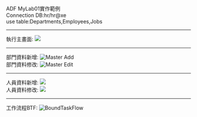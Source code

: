 ADF MyLab01實作範例<br>
Connection DB:hr/hr@xe<br>
use table:Departments,Employees,Jobs<br>

----------
執行主畫面:
![](https://lh3.googleusercontent.com/wnph4p53EbwgRRjrkOjjE_SAsE8nDt1Gb1ogSvk3Iez4PQbMwEfRIOXIhOp6DApFp5RGPz4Pb2ZMHIuxiukQq0-G3YuQFF8RL5YDpTzsJo6J8jV4s9RMKDWv2SxDRQs9H777VD_aWFB1cjZqFVRu6-VhiIrPYg3AUrrfCZsDoUgifl_ToxGrDyUZgMonoJBhv9JX9ULlq_u-TnLmCH8X8oysb3bstM4BcMQtNWZJOkpoDNpfMM3fAN8vmo_gbX9LSG7wMDTHswlT8fnD_rliej0O1ZTlw5IS83QlaPRxb930z6ewF1t_Wbj4fFm0PoADwUFtroFXd-i8TsKWXzP2XzLhaxCbEYvxHh9n8oCKSZ6hKOcyKDzt5KLMdbO47BR9KVO0UI6sPyqNVAyDjGWcxi9_IGPd27kjHA4cSQK7d9465U_aU3YkQYLK5iA9JkpGqFU7v8UMBsSShPn-dkG6Ti7k-w6eJpLGd5NSxDQIUBRKPHuIgA2Mrw-yBCHO1XY4IhrGC7Y-OVrIT_u-ZkMmNUPi6MWpqQXnyt-Nxt6fEdU76ZEU0EO61AQWd9hR73ojeT0-SUZQnK1R3cu77SdwvbCk8JXE_-Zl-OSCzAcODMOXBW_jCOsFpnIFfHQv-5Mc-i_Q-WoaEwLMlK73Rxp3vIpzEPMP7Pc0hFkXGLJ6zd-upBjzni6ER84wrGFy3Cagc1E7WmYSaaCokuKeaY4rfX9lA1W6p7R7OrG7pEwyFzL35Fc=w1177-h533-no)

----------
部門資料新增:
![Master Add](https://lh3.googleusercontent.com/a16QcexWMDyyUggHFowevTFf9_Gs-9yhSwcaw5vkQxPf407lmFpwo2I1048k8uU7-S7dgn2XfpE9DGR0x9HyWnVZu0fLbiGLk51UJ-xivxBwJoZb-AL-sjgiavMzCRWNKf78-QmQzSFG9sNCCjWTn9u3zgBjz8Quyic9PqTPNS5wRLtLSNKZwiENEiHxLnv_qai2ubi9PE-E0uffFi_7JggsMKZha_Mz1ZcCDbZWwy7ZrUJmBJ47MLPpeiwH3gPsgRvEB-hW2wV1xYM18ICWGA2wqYQEJLj81719LteIu6lQGoXfL4DoB6v9Pm5UVGTKKlyzOScitGe_CR7tKH0jX4fvvz31MiL2U415WHnOIK43oGwfGhoBaWwexmpS9An6VNJTmlmyCYWB2XfiBaKKl3x2uH6sBLsttFQzcFPLrjLeo75qEQCOle0XAtd8ZfUwQyx4eO2gP5miv8NOEw5sCmLAmwlWonQgxyrkTFNCPPt1P-omaQ8CfUVVAejHpxLghUeMwnH8fwbZwhtOW0-peCZ6aGerNJGUIa_YxPd5H62O3mP7Fe1WcmkB3uAQ2UbbOCuh6s9VFo_rMH7hGYUr0_sUJmLUxJYbz01B24sWzmtvQo7_rHz3h4msE1EIkwpNv_CRNo8Pt8BNkf02fLFU7DR08XZB37FGU9qubZoP2caJI7DgfCfhz6lH2I9oztCCnmt-mj517zv1mhbi6CXVU3Wf9yVJJdOvz5pKGl7gFNiSP14=w961-h189-no)<br>
部門資料修改:
![Master Edit](https://lh3.googleusercontent.com/xWn7dMolPu_Ruirzt_jv9ZIkXFIwBZdGskeK6iISbPtxJJGzcOOLAr43QVWYscHGBpTnMYVK4_8bEktszYqcxrA1dyViQHFvpJJKjjoNmq-wS_euzsr1Xo9ai26bsyPPru9OskEKC40NMZ61dVXcp4uzdgGUshEETUzu8bh4aV3lV0hKnCGhTy91xz6UDZHSix6z67G7Z3PMgnqRIB82VFMDfZmBWPhsuzPfVQv7lPThWmqqQriFLU7SyjC10RXvc56rad0uVlWWtbx0kr7tOeRhauj1ZenGDf0HmCOECbUb1wwZS-yy54SRo4zWAiVpcIIc-jn_qJCDMw3Kh2j4KQ7UrhTDsN7MM72JKBbWU6NbStdhLp8yXUuSdSwnRPiMLOXqeLkDf06KSUu7ilfLt7BJ8867aB0DrNy88nCS1xEnj9F6B7dSCHAPULZmj-6aS1GqrmBAelr-R-w360Dl5k5kXHG0vnmNZL30WIJNTCbrY-byEt73KJ9CmFhx3R3qJ1JxjaHsaGerMszPwwNFkhULeXUvfIY1bdvbd6_6afdOHlwwwQX0-l9Y7TFCV_a2bBmpx81yBXvYHfgwR-6ez2J2r1n4ByTQaov5fpf0QbPQsbgWztLV-AHBgbMvV-ybuj2QpDctH82pCahbr46fGmeIPlOXGuje8C6Qx1G8PkfqIfBg_QuQ1hutUXSW94Ylm5M4IEOsJ9CuCOhfwrIbnwGSK8XjbJXb0nzRewW_IeeD_hI=w961-h189-no)

----------
人員資料新增:
![](https://lh3.googleusercontent.com/IFq-wFrseRffS9w5CdepcJb6eOK5xZv9X-MsjZgxMEr0-l3ADReyOpOBBszgxzvgsn8iOJDJxULD_mFHMyiJL7uoZQMZ1hx6v0ZHYfRzCckh6ANPwsLaBMOtywD0B-YlL3QiLGE1hs1ljVZSSQPeK0Vf6YaGcYZ7z6kF2pj1VSF2ny6hY6EdlRXnYup5G8FRGpURkE3Eh_mIl0UqFpgXdJLrIxYGYsfAibaOrP_IhVbNoDWgVCGpoWy90Yqqu50fvciD8yhiCVLWO4cuRfaC5Yzuh-6eZRcsEJDbx2SHy8p8O37BJrbT38p1z-g2b_rGvkbIakGX-HhukpTrGx5a0BhIOUlyzeGzw4nz4_OSbBlIXepZ8L9JB6VGKfXQ0X7afFvKtdF0ncRhKg9LnmyQkdm_IHpdTbyi6HL9aBd0pvuVCh5b5cIVHK0iav-pbqCDlApr5MKr6WYdimtm_vABRO5WIV6CA1VribeT87eZ8hqOs3KrXvxusz7nFMhYShhqj8v_VVEqLSr_7qWGSRrJiy8cwQtrWrksYPq-kz0rXfgyWpKi9BC6sRfBWXTKuiGPKELUi7kKKuMjdWqOXaB0lyb_QkL_BAqPuKAwvK3XHL2vtBQ2dqhfDciqt0oRDGXbM0IvU0mHVTpgsDfwqN_6nPRoDwYswj0nzU8pnYS1AN2IRM-6Jl3ZrOBnaeuT3K4lNDraiP87vKXo5f6Fp_Knna-2pwZdXoEImPUG_lVdORuR1as=w969-h398-no)<br>
人員資料修改:
![](https://lh3.googleusercontent.com/sn52zQwobiDXO9q-2HZcNBB2-y_3i2iqoBFch_zzpsnAQF6_1mmTtD6tuQ3ds4Qe8GhPEF0WVEozylnh6eQHwUR9YawDRtKFCuQzdNuSil_n30Yp6pklmcVLw9qvFp9ka0su361DocdeMyOd3OFG-Bnyz4wRS9gUNjhlM67hb5BSA3hIl-a6HM5Y1-dWR9_wrJqP8eSpP3ystKPCtk3n1TxIYg1neLh5zzd_9yoL2nciNV7irsXiVwFWWsV-RZOE0yS5TxiD0IA_0D9TRRgY-k28rdxR6Jqd_Shz7-fr-BqN8uyR2qPwtfhYIPjtreQ4at8hzxJNbVOyETsvzBm4P6uNqJ4Iwi8wXhV4LkMk_QQxuWCwGvWISsEucnHA-ICRTXOq9sZHbG9N7pXHRd9dar6qyaQugmVt0qPIpmCIpAlm5WuwQ3SCSBhq5hRjND2MW1-TEcqyuGdcp0_aFWqNrHD5Ou407PCGr0oLkK7hjaaC5ZVYCDtjb8EeGKhGnIgaQ2fPQg1BMk9OyVvSAEitO6hIH8vW_TmwAfo9MXOwMXIh5565fpxK9-GQMeS1WJkfSLwc70TsxEVsxKdd-GigY9kvZvNjdSRtukHRS18xh0JMro4atM1IqhYi752rubrks8eG_It6ZG7I66TDNMmB_a5EwnHT-3pUw1rd9X6GIa3_zMDYZT8MnJXYoVwGgozVdlVW2yE4142LJ-ykRzeSNkrlIh3SERuB7xNsUwDoG0mqmwA=w969-h398-no)

----------
工作流程BTF:
![BoundTaskFlow](https://lh3.googleusercontent.com/IVimtwwuopCYVq5sqnbeQDbpEbrvDMlDMZCDbRxa2poatP5gcp444NOoEpsUslhd6UcEa-d0I0yudKBM5fCw2TM7RAKBFQM2szJHxI3I-OQp3cUfJr8QBqdRGbhVAo-rHpNr0Z494wAeFU-a4Ly6UZd-qCf_JlffbdkOssHEyMPoa684jpc_RXpM89pGNQYueVvUEa6o4ocyObVMadyXj-8a6O4n0H1vbW5bl6YZW6yrFO3hbbYrtz2kwcjutlkzMt1NXTvjuTz_AehUHGtZVkd-kwWmXPrkMfNA__I9auZqqVJ0iYrXf4t9tPl_Ojh7o9nPUGc1FZRtr6zrMaqoXD0JBIm43-x_PLNk27YpU5kNc6MaMDJVHw0LC8hZePxmwIaBdYxXUSpQae4-mUtE0Oyu7uQJYC7Y9dfyM-AXNAdBwRkcnxyJ37pIIwNiUQL3bTfltcq5jL92rvC4ZhTOfnfjhI8PH0Ev2ngJ_VwM8-RV1gJhkoYeT9WLTBe7L2gOIxisipOQnFWfqbh1I-SLuZT6Ls9p7dFLmMBz0pa0XmAxkdrJCjfI0GPkbsZcVSgrgBUGa1a3lPztQ3h5cLNW_BrifwYBuwpYiKD6nvauNy_ugKzDv8qq4xUfk0x1TYHDoW-IMH2K4-YUAVniHFcVrwTf54QJgj51_TbmNhp5yk5OxapbjmE9y4b-LHPSDxmD7Vj1w7NU4NB3CxU-4p5kHXcXJUPoy_9KgjXIrBQ1-6dtRWg=w376-h540-no)
